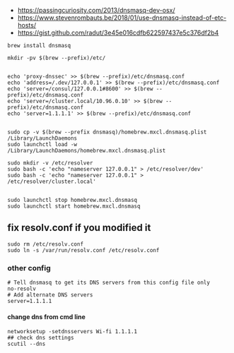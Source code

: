 * https://passingcuriosity.com/2013/dnsmasq-dev-osx/
* https://www.stevenrombauts.be/2018/01/use-dnsmasq-instead-of-etc-hosts/
* https://gist.github.com/radut/3e45e016cdfb622597437e5c376df2b4


```
brew install dnsmasq

mkdir -pv $(brew --prefix)/etc/


echo 'proxy-dnssec' >> $(brew --prefix)/etc/dnsmasq.conf
echo 'address=/.dev/127.0.0.1' >> $(brew --prefix)/etc/dnsmasq.conf
echo 'server=/consul/127.0.0.1#8600' >> $(brew --prefix)/etc/dnsmasq.conf
echo 'server=/cluster.local/10.96.0.10' >> $(brew --prefix)/etc/dnsmasq.conf
echo 'server=1.1.1.1' >> $(brew --prefix)/etc/dnsmasq.conf


sudo cp -v $(brew --prefix dnsmasq)/homebrew.mxcl.dnsmasq.plist /Library/LaunchDaemons
sudo launchctl load -w /Library/LaunchDaemons/homebrew.mxcl.dnsmasq.plist

sudo mkdir -v /etc/resolver
sudo bash -c 'echo "nameserver 127.0.0.1" > /etc/resolver/dev'
sudo bash -c 'echo "nameserver 127.0.0.1" > /etc/resolver/cluster.local'


sudo launchctl stop homebrew.mxcl.dnsmasq
sudo launchctl start homebrew.mxcl.dnsmasq
```

## fix resolv.conf if you modified it
```
sudo rm /etc/resolv.conf
sudo ln -s /var/run/resolv.conf /etc/resolv.conf
```



### other config 
```
# Tell dnsmasq to get its DNS servers from this config file only
no-resolv
# Add alternate DNS servers
server=1.1.1.1

```


#### change dns from cmd line
```
networksetup -setdnsservers Wi-fi 1.1.1.1
## check dns settings
scutil --dns
```

